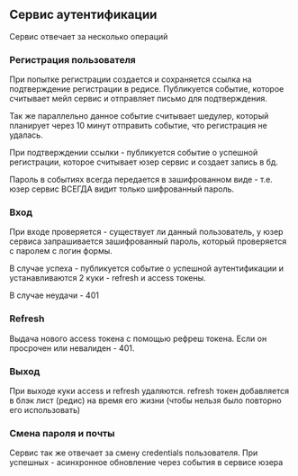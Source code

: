 ## Сервис аутентификации
Сервис отвечает за несколько операций

### Регистрация пользователя
При попытке регистрации создается и сохраняется ссылка на подтверждение регистрации в редисе. Публикуется событие, которое считывает мейл сервис и отправляет письмо для подтверждения.

Так же параллельно данное событие считывает шедулер, который планирует через 10 минут отправить событие, что регистрация не удалась.

При подтверждении ссылки - публикуется событие о успешной регистрации, которое считывает юзер сервис и создает запись в бд.

Пароль в событиях всегда передается в зашифрованном виде - т.е. юзер сервис ВСЕГДА видит только шифрованный пароль.

### Вход
При входе проверяется - существует ли данный пользователь, у юзер сервиса запрашивается зашифрованный пароль, который проверяется с паролем с логин формы.

В случае успеха - публикуется событие о успешной аутентификации и устанавливаются 2 куки - refresh и access токены.

В случае неудачи  - 401

### Refresh
Выдача нового access токена с помощью рефреш токена. Если он просрочен или невалиден - 401.

### Выход
При выходе куки access и refresh удаляются. refresh токен добавляется в блэк лист (редис) на время его жизни (чтобы нельзя было повторно его использовать)

### Смена пароля и почты

Сервис так же отвечает за смену credentials пользователя. При успешных - асинхронное обновление через события в сервисе юзера